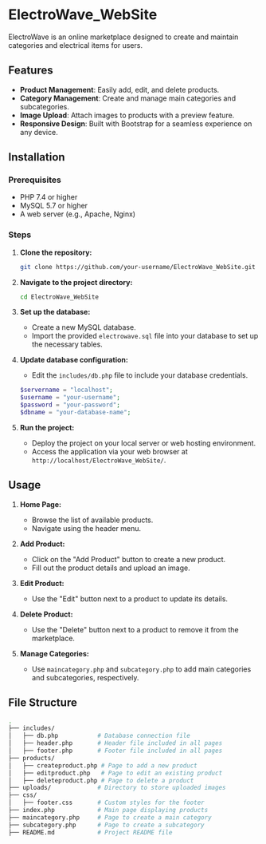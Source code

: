 # ElectroWave_WebSite

ElectroWave is an online marketplace designed to create and maintain categories and electrical items for users.

## Features

- **Product Management**: Easily add, edit, and delete products.
- **Category Management**: Create and manage main categories and subcategories.
- **Image Upload**: Attach images to products with a preview feature.
- **Responsive Design**: Built with Bootstrap for a seamless experience on any device.

## Installation

### Prerequisites

- PHP 7.4 or higher
- MySQL 5.7 or higher
- A web server (e.g., Apache, Nginx)

### Steps

1. **Clone the repository:**

    ```bash
    git clone https://github.com/your-username/ElectroWave_WebSite.git
    ```

2. **Navigate to the project directory:**

    ```bash
    cd ElectroWave_WebSite
    ```

3. **Set up the database:**

    - Create a new MySQL database.
    - Import the provided `electrowave.sql` file into your database to set up the necessary tables.

4. **Update database configuration:**

    - Edit the `includes/db.php` file to include your database credentials.

    ```php
    $servername = "localhost";
    $username = "your-username";
    $password = "your-password";
    $dbname = "your-database-name";
    ```

5. **Run the project:**

    - Deploy the project on your local server or web hosting environment.
    - Access the application via your web browser at `http://localhost/ElectroWave_WebSite/`.

## Usage

1. **Home Page:**
   - Browse the list of available products.
   - Navigate using the header menu.

2. **Add Product:**
   - Click on the "Add Product" button to create a new product.
   - Fill out the product details and upload an image.

3. **Edit Product:**
   - Use the "Edit" button next to a product to update its details.

4. **Delete Product:**
   - Use the "Delete" button next to a product to remove it from the marketplace.

5. **Manage Categories:**
   - Use `maincategory.php` and `subcategory.php` to add main categories and subcategories, respectively.

## File Structure

```bash
.
├── includes/
│   ├── db.php           # Database connection file
│   ├── header.php       # Header file included in all pages
│   ├── footer.php       # Footer file included in all pages
├── products/
│   ├── createproduct.php # Page to add a new product
│   ├── editproduct.php   # Page to edit an existing product
│   ├── deleteproduct.php # Page to delete a product
├── uploads/             # Directory to store uploaded images
├── css/
│   ├── footer.css       # Custom styles for the footer
├── index.php            # Main page displaying products
├── maincategory.php     # Page to create a main category
├── subcategory.php      # Page to create a subcategory
├── README.md            # Project README file
